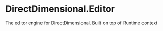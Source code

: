 # DirectDimensional.Editor
The editor engine for DirectDimensional. Built on top of Runtime context
